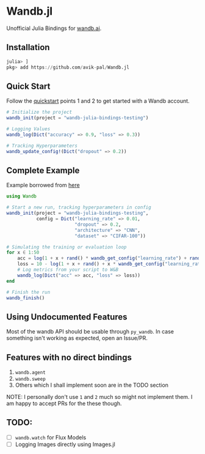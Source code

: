 # Wandb.jl

Unofficial Julia Bindings for [wandb.ai](wandb.ai).

## Installation

```julia
julia> ]
pkg> add https://github.com/avik-pal/Wandb.jl
```

## Quick Start

Follow the [quickstart](https://docs.wandb.ai/quickstart) points 1 and 2 to get started with a Wandb account.

```julia
# Initialize the project
wandb_init(project = "wandb-julia-bindings-testing")

# Logging Values
wandb_log(Dict("accuracy" => 0.9, "loss" => 0.3))

# Tracking Hyperparameters
wandb_update_config!(Dict("dropout" => 0.2))
```

## Complete Example

Example borrowed from [here](https://colab.research.google.com/drive/1aEv8Haa3ppfClcCiC2TB8WLHB4jnY_Ds#scrollTo=-VE3MabfZAcx)

```julia
using Wandb

# Start a new run, tracking hyperparameters in config
wandb_init(project = "wandb-julia-bindings-testing",
           config = Dict("learning_rate" => 0.01,
                         "dropout" => 0.2,
                         "architecture" => "CNN",
                         "dataset" => "CIFAR-100"))

# Simulating the training or evaluation loop
for x ∈ 1:50
    acc = log(1 + x + rand() * wandb_get_config("learning_rate") + rand() + wandb_get_config("dropout"))
    loss = 10 - log(1 + x + rand() + x * wandb_get_config("learning_rate") + rand() + wandb_get_config("dropout"))
    # Log metrics from your script to W&B
    wandb_log(Dict("acc" => acc, "loss" => loss))
end

# Finish the run
wandb_finish()
```

## Using Undocumented Features

Most of the wandb API should be usable through `py_wandb`. In case something isn't working as expected, open an Issue/PR.

## Features with no direct bindings

1. `wandb.agent`
2. `wandb.sweep`
3. Others which I shall implement soon are in the TODO section

NOTE: I personally don't use `1` and `2` much so might not implement them. I am happy to accept PRs for the
      these though.

## TODO:

- [ ] `wandb.watch` for Flux Models
- [ ] Logging Images directly using Images.jl